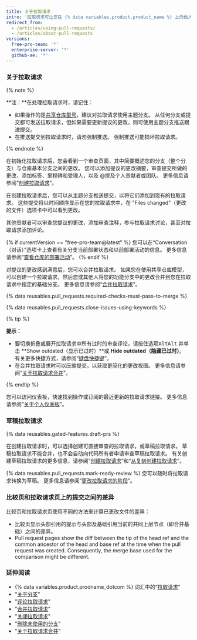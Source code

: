 ```yaml
---
title: 关于拉取请求
intro: '拉取请求可让您在 {% data variables.product.product_name %} 上向他人告知您已经推送到仓库中分支的更改。 在拉取请求打开后，您可以与协作者讨论并审查潜在更改，在更改合并到基本分支之前添加跟进提交。'
redirect_from:
  - /articles/using-pull-requests/
  - /articles/about-pull-requests
versions:
  free-pro-team: '*'
  enterprise-server: '*'
  github-ae: '*'
---
```


### 关于拉取请求

{% note %}

**注：**在处理拉取请求时，请记住：
* 如果操作的是[共享仓库型号](/articles/about-collaborative-development-models)，建议对拉取请求使用主题分支。 从任何分支或提交都可发送拉取请求，但如果需要更新提议的更改，则可使用主题分支推送跟进提交。
* 在推送提交到拉取请求时，请勿强制推送。 强制推送可能损坏拉取请求。

{% endnote %}

在初始化拉取请求后，您会看到一个审查页面，其中简要概述您的分支（整个分支）与仓库基本分支之间的更改。 您可以添加提议的更改摘要，审查提交所做的更改，添加标签、里程碑和受理人，以及 @提及个人贡献者或团队。 更多信息请参阅“[创建拉取请求](/articles/creating-a-pull-request)”。

在创建拉取请求后，您可以从主题分支推送提交，以将它们添加到现有的拉取请求。 这些提交将以时间顺序显示在您的拉取请求中，在 "Files changed"（更改的文件）选项卡中可以看到更改。

其他贡献者可以审查您提议的更改，添加审查注释，参与拉取请求讨论，甚至对拉取请求添加评论。

{% if currentVersion == "free-pro-team@latest" %}
您可以在“Conversation（对话）”选项卡上查看有关分支当前部署状态和以前部署活动的信息。 更多信息请参阅“[查看仓库的部署活动](/articles/viewing-deployment-activity-for-your-repository)”。
{% endif %}

对提议的更改感到满意后，您可以合并拉取请求。 如果您在使用共享仓库模型，可以创建一个拉取请求，然后您或其他人将您的功能分支中的更改合并到您在拉取请求中指定的基础分支。 更多信息请参阅“[合并拉取请求](/articles/merging-a-pull-request)”。

{% data reusables.pull_requests.required-checks-must-pass-to-merge %}

{% data reusables.pull_requests.close-issues-using-keywords %}

{% tip %}

**提示：**
- 要切换折叠或展开拉取请求中所有过时的审查评论，请按住<span class="platform-mac"><kbd>选项</kbd></span><span class="platform-linux"><kbd>Alt</kbd></span><span class="platform-windows"><kbd>Alt</kbd></span> 并单击 **Show outdated（显示已过时）**或 **Hide outdated（隐藏已过时）**。 有关更多快捷方式，请参阅“[键盘快捷键](/articles/keyboard-shortcuts)”。
- 在合并拉取请求时可以压缩提交，以获取更简化的更改视图。 更多信息请参阅“[关于拉取请求合并](/articles/about-pull-request-merges)”。

{% endtip %}

您可以访问仪表板，快速找到操作或订阅的最近更新的拉取请求链接。 更多信息请参阅“[关于个人仪表板](/articles/about-your-personal-dashboard)”。

### 草稿拉取请求

{% data reusables.gated-features.draft-prs %}

在创建拉取请求时，可以选择创建可直接审查的拉取请求，或草稿拉取请求。 草稿拉取请求不能合并，也不会自动向代码所有者申请审查草稿拉取请求。 有关创建草稿拉取请求的更多信息，请参阅“[创建拉取请求](/articles/creating-a-pull-request)”和“[从复刻创建拉取请求](/articles/creating-a-pull-request-from-a-fork)”。

{% data reusables.pull_requests.mark-ready-review %} 您可以随时将拉取请求转换为草稿。 更多信息请参阅“[更改拉取请求的阶段](/articles/changing-the-stage-of-a-pull-request)”。

### 比较页和拉取请求页上的提交之间的差异

比较页和拉取请求页使用不同的方法来计算已更改文件的差异：

- 比较页显示头部引用的提示与头部及基础引用当前的共同上层节点（即合并基础）之间的差异。
- Pull request pages show the diff between the tip of the head ref and the common ancestor of the head and base ref at the time when the pull request was created. Consequently, the merge base used for the comparison might be different.

### 延伸阅读

- {% data variables.product.prodname_dotcom %} 词汇中的“[拉取请求](/articles/github-glossary/#pull-request)”
- "[关于分支](/articles/about-branches)"
- "[评论拉取请求](/articles/commenting-on-a-pull-request)"
- "[合并拉取请求](/articles/merging-a-pull-request)"
- "[关闭拉取请求](/articles/closing-a-pull-request)"
- "[删除未使用的分支](/articles/deleting-unused-branches)"
- "[关于拉取请求合并](/articles/about-pull-request-merges)"
